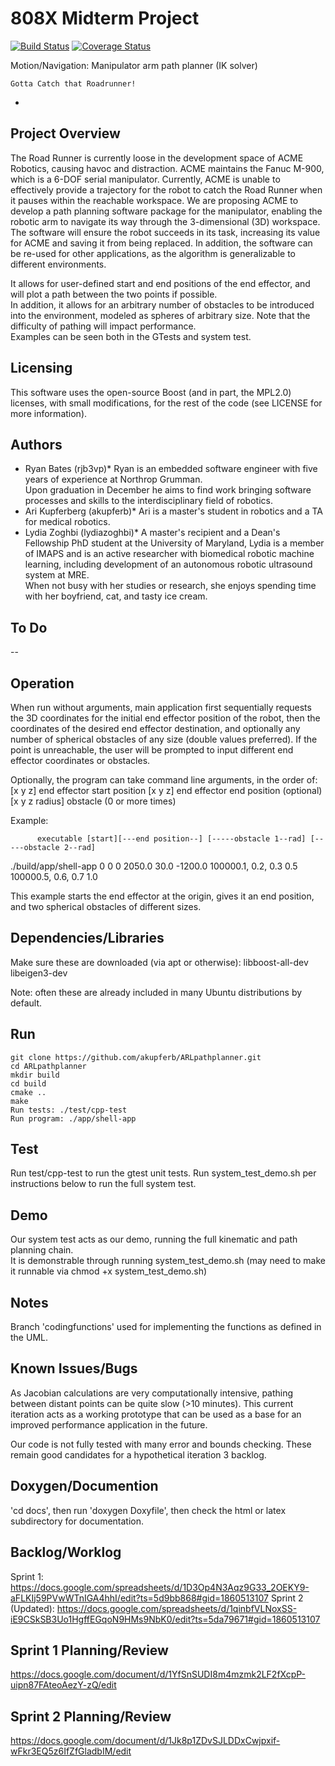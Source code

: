 # 808X Midterm Project
[![Build Status](https://travis-ci.org/akupferb/ARLpathplanner.svg?branch=master)](https://travis-ci.org/akupferb/ARLpathplanner)
[![Coverage Status](https://coveralls.io/repos/github/akupferb/ARLpathplanner/badge.svg?branch=master)](https://coveralls.io/github/akupferb/ARLpathplanner?branch=master)

Motion/Navigation: Manipulator arm path planner (IK solver)
```
Gotta Catch that Roadrunner!
```


-
## Project Overview

The Road Runner is currently loose in the development space
of ACME Robotics, causing havoc and distraction. ACME
maintains the Fanuc M-900, which is a
6-DOF serial manipulator. Currently, ACME is unable to
effectively provide a trajectory for the robot to catch the Road
Runner when it pauses within the reachable workspace. We are
proposing ACME to develop a path planning software package
for the manipulator, enabling the robotic arm to navigate its way
through the 3-dimensional (3D) workspace. The software will
ensure the robot succeeds in its task, increasing its value for
ACME and saving it from being replaced. In addition, the
software can be re-used for other applications, as the algorithm is
generalizable to different environments.

It allows for user-defined start and end positions of the end effector, 
and will plot a path between the two points if possible.  
In addition, it allows for an arbitrary number of obstacles to be introduced into the environment, 
modeled as spheres of arbitrary size.  Note that the difficulty of pathing will impact performance.  
Examples can be seen both in the GTests and system test. 


## Licensing

This software uses the open-source Boost (and in part, the  MPL2.0) licenses, with small modifications, for the rest of the code (see LICENSE for more information).

## Authors

* Ryan Bates (rjb3vp)*
Ryan is an embedded software engineer with five years of experience at Northrop Grumman.  
Upon graduation in December he aims to find work bringing software processes and skills to the interdisciplinary field of robotics.
* Ari Kupferberg (akupferb)*
Ari is a master's student in robotics and a TA for medical robotics.
* Lydia Zoghbi (lydiazoghbi)*
A master's recipient and a Dean's Fellowship PhD student at the University of Maryland, 
Lydia is a member of IMAPS and is an active researcher with biomedical robotic machine learning, 
including development of an autonomous robotic ultrasound system at MRE.  
When not busy with her studies or research, she enjoys spending time with her boyfriend, cat, and tasty ice cream.

## To Do
--

## Operation

When run without arguments, main application first sequentially requests the 3D coordinates 
for the initial end effector position of the robot, 
then the coordinates of the desired end effector destination,
and optionally any number of spherical obstacles of any size (double values preferred).
If the point is unreachable, the user will be prompted to input different end effector coordinates or obstacles.

Optionally, the program can take command line arguments, in the order of:
[x y z] end effector start position
[x y z] end effector end position (optional)
[x y z radius] obstacle (0 or more times)

Example:

          executable [start][---end position--] [-----obstacle 1--rad] [-----obstacle 2--rad]
./build/app/shell-app 0 0 0 2050.0 30.0 -1200.0 100000.1, 0.2, 0.3 0.5 100000.5, 0.6, 0.7 1.0

This example starts the end effector at the origin, gives it an end position, and two spherical obstacles of different sizes.

## Dependencies/Libraries

Make sure these are downloaded (via apt or otherwise):
  libboost-all-dev
  libeigen3-dev

Note: often these are already included in many Ubuntu distributions by default.

## Run
```
git clone https://github.com/akupferb/ARLpathplanner.git
cd ARLpathplanner
mkdir build
cd build
cmake ..
make
Run tests: ./test/cpp-test
Run program: ./app/shell-app
```

## Test

Run test/cpp-test to run the gtest unit tests.
Run system_test_demo.sh per instructions below to run the full system test.

## Demo

Our system test acts as our demo, running the full kinematic and path planning chain.  
It is demonstrable through running system_test_demo.sh (may need to make it runnable via chmod +x system_test_demo.sh)

## Notes

Branch 'codingfunctions' used for implementing the functions as defined in the UML.

## Known Issues/Bugs

As Jacobian calculations are very computationally intensive, pathing between distant points can be quite slow (>10 minutes).
This current iteration acts as a working prototype that can be used as a base for an improved performance application in the future.

Our code is not fully tested with many error and bounds checking.  These remain good candidates for a hypothetical iteration 3 backlog.

## Doxygen/Documention

'cd docs', then run 'doxygen Doxyfile', then check the html or latex subdirectory for documentation.

## Backlog/Worklog

Sprint 1:
https://docs.google.com/spreadsheets/d/1D3Op4N3Aqz9G33_2OEKY9-aFLKIj59PVwWTnIGA4hhI/edit?ts=5d9bb868#gid=1860513107
Sprint 2 (Updated):
https://docs.google.com/spreadsheets/d/1qinbfVLNoxSS-iE9CSkSB3Uo1HgffEGqoN9HMs9NbK0/edit?ts=5da79671#gid=1860513107

## Sprint 1 Planning/Review

https://docs.google.com/document/d/1YfSnSUDI8m4mzmk2LF2fXcpP-uipn87FAteoAezY-zQ/edit

## Sprint 2 Planning/Review
https://docs.google.com/document/d/1Jk8p1ZDvSJLDDxCwjpxif-wFkr3EQ5z6IfZfGladbIM/edit
